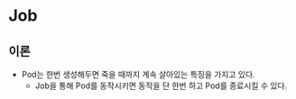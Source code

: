 # Job
## 이론
- Pod는 한번 생성해두면 죽을 때까지 계속 살아있는 특징을 가지고 있다.
    - Job을 통해 Pod를 동작시키면 동작을 단 한번 하고 Pod를 종료시킬 수 있다.